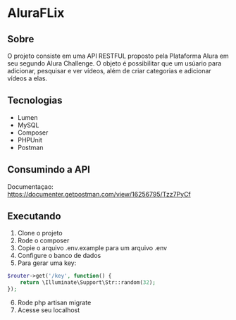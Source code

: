 # AluraFLix
## Sobre

O projeto consiste em uma API RESTFUL proposto pela Plataforma Alura em seu segundo Alura Challenge. O objeto é possibilitar que um usúario para adicionar, pesquisar e ver vídeos, além de criar categorias e adicionar vídeos a elas. 

## Tecnologias
- Lumen
- MySQL
- Composer
- PHPUnit
- Postman 

## Consumindo a API
Documentaçao: https://documenter.getpostman.com/view/16256795/Tzz7PyCf
## Executando

1. Clone o projeto
2. Rode o composer
3. Copie o arquivo .env.example para um arquivo .env
4. Configure o banco de dados
5. Para gerar uma key: 
```php
$router->get('/key', function() {
    return \Illuminate\Support\Str::random(32);
});
```   
6. Rode php artisan migrate
7. Acesse seu localhost


 
